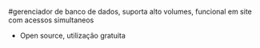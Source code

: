 #gerenciador de banco de dados, suporta alto volumes, funcional em site com acessos simultaneos

- Open source, utilização gratuita
